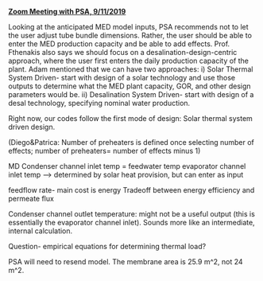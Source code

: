 <u><b> Zoom Meeting with PSA, 9/11/2019 </u></b>

Looking at the anticipated MED model inputs, PSA recommends not to let the user adjust tube bundle dimensions. Rather, the user should be
able to enter the MED production capacity and be able to add effects. Prof. Fthenakis also says we should focus on a desalination-design-centric
approach, where the user first enters the daily production capacity of the plant. Adam mentioned that we can have two approaches:
i) Solar Thermal System Driven- start with design of a solar technology and use those outputs to determine what the MED plant capacity, GOR, and
other design parameters would be.
ii) Desalination System Driven- start with design of a desal technology, specifying nominal water production.

Right now, our codes follow the first mode of design: Solar thermal system driven design.

(Diego&Patrica: Number of preheaters is defined once selecting number of effects; number of preheaters= number of effects minus 1)

MD
Condenser channel inlet temp = feedwater temp
evaporator channel inlet temp --> determined by solar heat provision, but can enter as input

feedflow rate- main cost is energy
Tradeoff between energy efficiency and permeate flux

Condenser channel outlet temperature: might not be a useful output (this is essentially the evaporator channel inlet). Sounds more like an 
intermediate, internal calculation.

Question- empirical equations for determining thermal load? 

PSA will need to resend model. The membrane area is 25.9 m^2, not 24 m^2.
